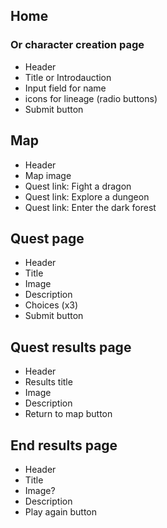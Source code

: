 ## Home
### Or character creation page
* Header
* Title or Introdauction
* Input field for name
* icons for lineage (radio buttons)
* Submit button

## Map
* Header
* Map image
* Quest link: Fight a dragon
* Quest link: Explore a dungeon
* Quest link: Enter the dark forest

## Quest page
* Header
* Title
* Image
* Description
* Choices (x3)
* Submit button

## Quest results page
* Header
* Results title
* Image
* Description
* Return to map button

## End results page
* Header
* Title
* Image? 
* Description
* Play again button
